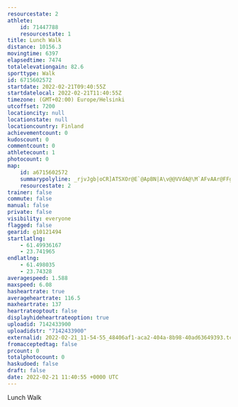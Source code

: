 ```yaml
---
resourcestate: 2
athlete:
    id: 71447788
    resourcestate: 1
title: Lunch Walk
distance: 10156.3
movingtime: 6397
elapsedtime: 7474
totalelevationgain: 82.6
sporttype: Walk
id: 6715602572
startdate: 2022-02-21T09:40:55Z
startdatelocal: 2022-02-21T11:40:55Z
timezone: (GMT+02:00) Europe/Helsinki
utcoffset: 7200
locationcity: null
locationstate: null
locationcountry: Finland
achievementcount: 0
kudoscount: 0
commentcount: 0
athletecount: 1
photocount: 0
map:
    id: a6715602572
    summarypolyline: _rjvJgb|oCR]ATSXOr@E`@ApBN|A\v@@VVdA@\M`AFvAAr@FFg@n@W@Wv@R^Fp@d@HKxAJVI?Dy@Y^O`@m@r@Ul@k@Xg@dASNKl@W\@d@jBxLZpEFbEV|CApAGdBI`@UvJOnBAdBP|@]ZYa@QAc@dASPUe@Em@MNQpBq@dCuCnHy@jCs@~Cc@lAm@bDMRq@lCwDfKaCnKq@jEWvCM\[lCs@nD_B~KKfA]~Ai@fFkAlHg@dEChA[zCk@bJSdBc@t@CpDK~@_@dC[dAA\_@FZCAINn@?l@VbCCbAa@xEi@bFSl@?^e@|Cc@fEYt@?h@UtAMzCBRM@Mr@k@pABd@cA~DKhA[bBKbB]bAUlBcA|E?^c@dEGlF{@tLg@tLMjBi@bGIlCMdAEJ{AFc@g@SFYSYLeAhDi@tDe@pAy@rCa@vBa@Tg@pAg@X[u@OCc@h@e@fAaBzB]Su@sAM?dCvEMh@iAvAIVe@n@o@zA_@`@K\?j@l@dDl@jBPAl@w@lAe@d@y@`@i@JDtAeDZWPv@MUHSAWUIFi@Nq@RkCHg@NYDiAK}@Bw@f@yBPyBl@oB^y@TmBdAqEXkAVi@f@U`@Jj@dA\bAP[R}@Fu@G@Lu@`@mAZaCCIJaBCSHa@FyBNgA@oAVwCCONoBBiBLgA@}@d@kEDqBJqACkAPiCf@wBTaBF{Af@iDRg@?c@EMTOZkB?k@J}@p@oCr@yACYF]vAs@h@g@Vq@EGj@oBv@iBVgA?[y@m@Qe@Cg@vAaHL{Av@uEJ{BLu@FQVIFMFeALs@XeEE]@u@XwDv@oESoAMSEq@\sDEqAG_A\qCPq@@s@Pc@@q@Nw@LoBNk@T_@XyAXaDLw@PMFWT}BH{BQ_ASe@E[Fw@XqANqAPg@NoA~@}CPkB@iARoBf@_B@g@RmAn@}A\aBh@iAx@qC^y@h@uC|@gCPoAXSLc@`@sDZ}Aj@WfAoAf@y@GKRUb@XVC\iAVUZaAVOHw@V]Xu@xA}AfAsBRQLq@NgBrA}HFqBEoEFqBGkBB}ACyEHiAIgCJMBOIq@[eAEe@@qBGa@Je@A[Dq@p@sADk@^iBHkCSiAE_AFc@?uBTcApAgBPe@E_@J_D_@sA_@qCW}@FiBIs@
    resourcestate: 2
trainer: false
commute: false
manual: false
private: false
visibility: everyone
flagged: false
gearid: g10121494
startlatlng:
    - 61.49936167
    - 23.741965
endlatlng:
    - 61.498035
    - 23.74328
averagespeed: 1.588
maxspeed: 6.08
hasheartrate: true
averageheartrate: 116.5
maxheartrate: 137
heartrateoptout: false
displayhideheartrateoption: true
uploadid: 7142433900
uploadidstr: "7142433900"
externalid: 2022-02-21_11-54-55_48406af1-aca2-404a-8b98-40ad63649393.tcx
fromacceptedtag: false
prcount: 0
totalphotocount: 0
haskudoed: false
draft: false
date: 2022-02-21 11:40:55 +0000 UTC
---
```

Lunch Walk